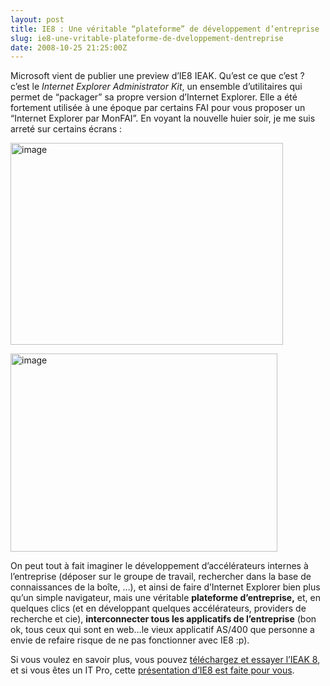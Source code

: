 ```yaml
---
layout: post
title: IE8 : Une véritable “plateforme” de développement d’entreprise
slug: ie8-une-vritable-plateforme-de-dveloppement-dentreprise
date: 2008-10-25 21:25:00Z
---
```


<p>Microsoft vient de publier une preview d’IE8 IEAK. Qu’est ce que c’est ? c’est le <em>Internet Explorer Administrator Kit</em>, un ensemble d’utilitaires qui permet de “packager” sa propre version d’Internet Explorer. Elle a été fortement utilisée à une époque par certains FAI pour vous proposer un “Internet Explorer par MonFAI”. En voyant la nouvelle huier soir, je me suis arreté sur certains écrans :</p>  <p><a href="http://www.chrisetnico.com/wp-content/uploads/2008/09/image17.png"><img style="border-right-width: 0px; display: inline; border-top-width: 0px; border-bottom-width: 0px; border-left-width: 0px" title="image" border="0" alt="image" src="http://www.chrisetnico.com/wp-content/uploads/2008/09/image-thumb17.png" width="436" height="323" /></a></p>  <p><a href="http://www.chrisetnico.com/wp-content/uploads/2008/09/image18.png"><img style="border-right-width: 0px; display: inline; border-top-width: 0px; border-bottom-width: 0px; border-left-width: 0px" title="image" border="0" alt="image" src="http://www.chrisetnico.com/wp-content/uploads/2008/09/image-thumb18.png" width="427" height="317" /></a></p>  <p>On peut tout à fait imaginer le développement d’accélérateurs internes à l’entreprise (déposer sur le groupe de travail, rechercher dans la base de connaissances de la boîte, …), et ainsi de faire d’Internet Explorer bien plus qu’un simple navigateur, mais une véritable <strong>plateforme d’entreprise,</strong> et, en quelques clics (et en développant quelques accélérateurs, providers de recherche et cie), <strong>interconnecter tous les applicatifs de l’entreprise</strong> (bon ok, tous ceux qui sont en web…le vieux applicatif AS/400 que personne a envie de refaire risque de ne pas fonctionner avec IE8 :p).</p>  <p>Si vous voulez en savoir plus, vous pouvez <a href="http://technet.microsoft.com/en-us/ie/cc889349.aspx">téléchargez et essayer l’IEAK 8</a>, et si vous êtes un IT Pro, cette <a href="http://edge.technet.com/Media/IE8-Beta-2-screencast-demo-and-Interview/">présentation d’IE8 est faite pour vous</a>.</p>
